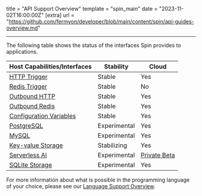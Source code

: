 title = "API Support Overview"
template = "spin_main"
date = "2023-11-02T16:00:00Z"
[extra]
url = "https://github.com/fermyon/developer/blob/main/content/spin/api-guides-overview.md"

---

The following table shows the status of the interfaces Spin provides to applications.

| Host Capabilities/Interfaces           | Stability  |    Cloud    |
|----------------------------------------|----------|-------|
| [HTTP Trigger](/spin/http-trigger)                          | Stable   | Yes   |
| [Redis Trigger](/spin/redis-trigger)                         | Stable   | No  |
| [Outbound HTTP](/spin/http-outbound)                          | Stable   | Yes   |
| [Outbound Redis](/spin/redis-outbound)                         | Stable  | Yes   |
| [Configuration Variables](/spin/variables)                      | Stable | Yes |
| [PostgreSQL](/spin/rdbms-storage)                             | Experimental | Yes |
| [MySQL](/spin/rdbms-storage)                                  | Experimental | Yes |
| [Key-value Storage](/spin/kv-store-api-guide)                      | Stabilizing | Yes |
| [Serverless AI](/spin/serverless-ai-api-guide)                      | Experimental | [Private Beta](/cloud/serverless-ai.md) |
| [SQLite Storage](/spin/sqlite-api-guide)                      | Experimental | Yes |

For more information about what is possible in the programming language of your choice, please see our [Language Support Overview](/spin/language-support-overview).

